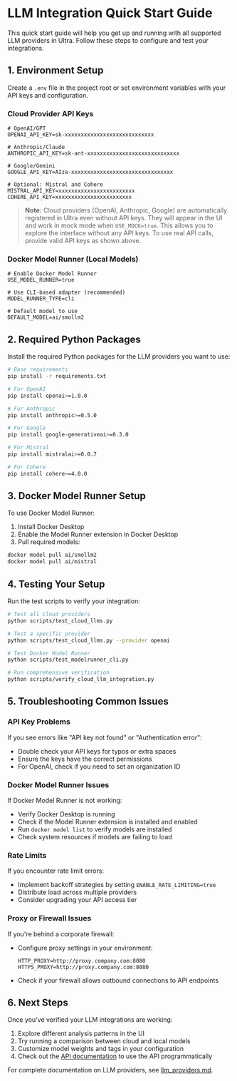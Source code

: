 # LLM Integration Quick Start Guide

This quick start guide will help you get up and running with all supported LLM providers in Ultra. Follow these steps to configure and test your integrations.

## 1. Environment Setup

Create a `.env` file in the project root or set environment variables with your API keys and configuration.

### Cloud Provider API Keys

```env
# OpenAI/GPT
OPENAI_API_KEY=sk-xxxxxxxxxxxxxxxxxxxxxxxxxxxx

# Anthropic/Claude
ANTHROPIC_API_KEY=sk-ant-xxxxxxxxxxxxxxxxxxxxxxxxxxxxx

# Google/Gemini
GOOGLE_API_KEY=AIza-xxxxxxxxxxxxxxxxxxxxxxxxxxxxxxxx

# Optional: Mistral and Cohere
MISTRAL_API_KEY=xxxxxxxxxxxxxxxxxxxxxxxx
COHERE_API_KEY=xxxxxxxxxxxxxxxxxxxxxxxx
```

> **Note:** Cloud providers (OpenAI, Anthropic, Google) are automatically registered in Ultra even without API keys. They will appear in the UI and work in mock mode when `USE_MOCK=true`. This allows you to explore the interface without any API keys. To use real API calls, provide valid API keys as shown above.

### Docker Model Runner (Local Models)

```env
# Enable Docker Model Runner
USE_MODEL_RUNNER=true

# Use CLI-based adapter (recommended)
MODEL_RUNNER_TYPE=cli

# Default model to use
DEFAULT_MODEL=ai/smollm2
```

## 2. Required Python Packages

Install the required Python packages for the LLM providers you want to use:

```bash
# Base requirements
pip install -r requirements.txt

# For OpenAI
pip install openai>=1.0.0

# For Anthropic
pip install anthropic>=0.5.0

# For Google
pip install google-generativeai>=0.3.0

# For Mistral
pip install mistralai>=0.0.7

# For Cohere
pip install cohere>=4.0.0
```

## 3. Docker Model Runner Setup

To use Docker Model Runner:

1. Install Docker Desktop
2. Enable the Model Runner extension in Docker Desktop
3. Pull required models:

```bash
docker model pull ai/smollm2
docker model pull ai/mistral
```

## 4. Testing Your Setup

Run the test scripts to verify your integration:

```bash
# Test all cloud providers
python scripts/test_cloud_llms.py

# Test a specific provider
python scripts/test_cloud_llms.py --provider openai

# Test Docker Model Runner
python scripts/test_modelrunner_cli.py

# Run comprehensive verification
python scripts/verify_cloud_llm_integration.py
```

## 5. Troubleshooting Common Issues

### API Key Problems

If you see errors like "API key not found" or "Authentication error":

- Double check your API keys for typos or extra spaces
- Ensure the keys have the correct permissions
- For OpenAI, check if you need to set an organization ID

### Docker Model Runner Issues

If Docker Model Runner is not working:

- Verify Docker Desktop is running
- Check if the Model Runner extension is installed and enabled
- Run `docker model list` to verify models are installed
- Check system resources if models are failing to load

### Rate Limits

If you encounter rate limit errors:

- Implement backoff strategies by setting `ENABLE_RATE_LIMITING=true`
- Distribute load across multiple providers
- Consider upgrading your API access tier

### Proxy or Firewall Issues

If you're behind a corporate firewall:

- Configure proxy settings in your environment:
  ```env
  HTTP_PROXY=http://proxy.company.com:8080
  HTTPS_PROXY=http://proxy.company.com:8080
  ```
- Check if your firewall allows outbound connections to API endpoints

## 6. Next Steps

Once you've verified your LLM integrations are working:

1. Explore different analysis patterns in the UI
2. Try running a comparison between cloud and local models
3. Customize model weights and tags in your configuration
4. Check out the [API documentation](../api/api_reference.md) to use the API programmatically

For complete documentation on LLM providers, see [llm_providers.md](llm_providers.md).